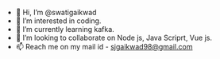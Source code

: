 - 👋 Hi, I’m @swatigaikwad
- 👀 I’m interested in coding.
- 🌱 I’m currently learning kafka.
- 💞️ I’m looking to collaborate on Node js, Java Scriprt, Vue js.
- 📫 Reach me on my mail id - sjgaikwad98@gmail.com

<!---
swatigaikwad98/swatigaikwad98 is a ✨ special ✨ repository because its `README.md` (this file) appears on your GitHub profile.
You can click the Preview link to take a look at your changes.
--->
